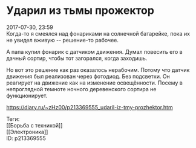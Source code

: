 Ударил из тьмы прожектор
=========================

   
 2017-07-30, 23:59   
  Когда-то я смеялся над фонариками на солнечной батарейке, пока их не увидел вживую -- решение-то рабочее.   
   
 А папа купил фонарик с датчиком движения. Думал повесить его в дачный сортир, чтобы тот загорался, когда заходишь.   
   
 Но вот это решение как раз оказалось нерабочим. Потому что датчик движения был реализован через фотодиод. Без подсветки. Он реагирует на движение как на изменение освещённости. Посему в непроглядной темноте ночного деревенского сортира не функционирует.   
    
 <https://diary.ru/~zHz00/p213369555_udaril-iz-tmy-prozhektor.htm>   
   
 Теги:   
 [[Борьба с техникой]]   
 [[Электроника]]   
 ID: p213369555